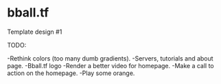 # bball.tf

Template design #1

TODO:

-Rethink colors (too many dumb gradients).
-Servers, tutorials and about page.
-Bball.tf logo
-Render a better video for homepage.
-Make a call to action on the homepage.
-Play some orange.